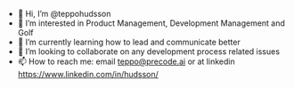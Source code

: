 - 👋 Hi, I’m @teppohudsson
- 👀 I’m interested in Product Management, Development Management and Golf
- 🌱 I’m currently learning how to lead and communicate better
- 💞️ I’m looking to collaborate on any development process related issues
- 📫 How to reach me: email teppo@precode.ai or at linkedin https://www.linkedin.com/in/hudsson/

<!---
teppohudsson/teppohudsson is a ✨ special ✨ repository because its `README.md` (this file) appears on your GitHub profile.
You can click the Preview link to take a look at your changes.
--->
